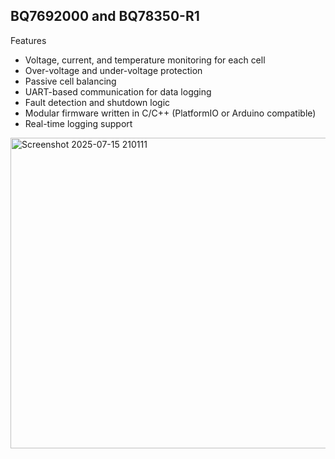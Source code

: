 
## BQ7692000 and BQ78350-R1

Features
- Voltage, current, and temperature monitoring for each cell
- Over-voltage and under-voltage protection
- Passive cell balancing
- UART-based communication for data logging
- Fault detection and shutdown logic
- Modular firmware written in C/C++ (PlatformIO or Arduino compatible)
- Real-time logging support
  
<img width="662" height="497" alt="Screenshot 2025-07-15 210111" src="https://github.com/user-attachments/assets/6d05ae20-da39-4e15-940d-01c5d23675eb" />
